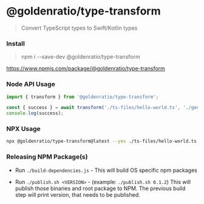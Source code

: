 # @goldenratio/type-transform

>  Convert TypeScript types to Swift/Kotlin types

### Install

> npm i --save-dev @goldenratio/type-transform

https://www.npmjs.com/package/@goldenratio/type-transform

### Node API Usage

```js
import { transform } from '@goldenratio/type-transform';

const { success } = await transform('./ts-files/hello-world.ts', './gen/HelloWorld.swift');
console.log(success);
```

### NPX Usage

```sh
npx @goldenratio/type-transform@latest --yes ./ts-files/hello-world.ts --out ./gen/HelloWorld.swift
```

### Releasing NPM Package(s)

- Run `./build-dependencies.js` - This will build OS specific npm packages

- Run `./publish.sh <VERSION>` - (example: `./publish.sh 0.1.2`) This will publish those binaries and root package to NPM. The previous build step will print version, that needs to be published.
